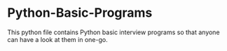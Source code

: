 # Python-Basic-Programs
This python file contains Python basic interview programs so that anyone can have a look at them in one-go.
